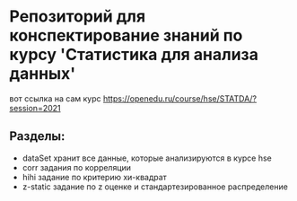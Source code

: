 # Репозиторий для конспектирование знаний по курсу 'Статистика для анализа данных'
вот ссылка на сам курс https://openedu.ru/course/hse/STATDA/?session=2021

## Разделы:
- dataSet хранит все данные, которые анализируются в курсе hse
- corr задания по корреляции 
- hihi задание по критерию хи-квадрат
- z-static задание по z оценке и стандартезированное распределение 
